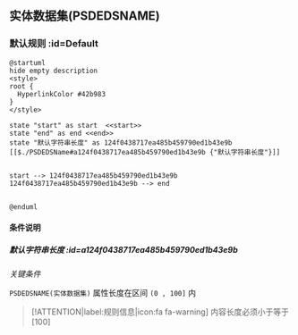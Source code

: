 ## 实体数据集(PSDEDSNAME) <!-- {docsify-ignore-all} -->

   

### 默认规则 :id=Default

```plantuml
@startuml
hide empty description
<style>
root {
  HyperlinkColor #42b983
}
</style>

state "start" as start  <<start>>
state "end" as end <<end>>
state "默认字符串长度" as 124f0438717ea485b459790ed1b43e9b [[$./PSDEDSName#a124f0438717ea485b459790ed1b43e9b {"默认字符串长度"}]]


start --> 124f0438717ea485b459790ed1b43e9b 
124f0438717ea485b459790ed1b43e9b --> end 


@enduml
```

#### 条件说明

##### 默认字符串长度 :id=a124f0438717ea485b459790ed1b43e9b


*关键条件*


`PSDEDSNAME(实体数据集)` 属性长度在区间 `(0 , 100]` 内

> [!ATTENTION|label:规则信息|icon:fa fa-warning]
> 内容长度必须小于等于[100]








